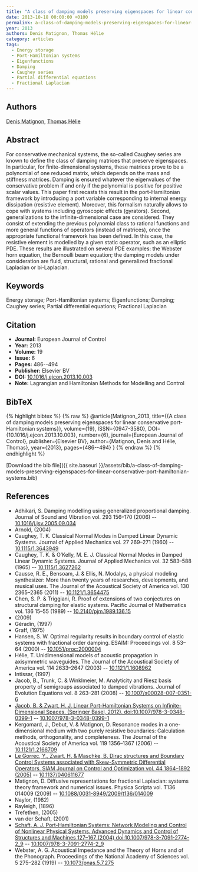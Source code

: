 ```yaml
---
title: "A class of damping models preserving eigenspaces for linear conservative port-Hamiltonian systems"
date: 2013-10-18 00:00:00 +0100
permalink: a-class-of-damping-models-preserving-eigenspaces-for-linear-conservative-port-hamiltonian-systems
year: 2013
authors: Denis Matignon, Thomas Hélie
category: articles
tags:
  - Energy storage
  - Port-Hamiltonian systems
  - Eigenfunctions
  - Damping
  - Caughey series
  - Partial differential equations
  - Fractional Laplacian
---
```

 
## Authors
[Denis Matignon](authors/denis-matignon), [Thomas Hélie](authors/thomas-helie)
 
## Abstract
For conservative mechanical systems, the so-called Caughey series are known to define the class of damping matrices that preserve eigenspaces. In particular, for finite-dimensional systems, these matrices prove to be a polynomial of one reduced matrix, which depends on the mass and stiffness matrices. Damping is ensured whatever the eigenvalues of the conservative problem if and only if the polynomial is positive for positive scalar values. This paper first recasts this result in the port-Hamiltonian framework by introducing a port variable corresponding to internal energy dissipation (resistive element). Moreover, this formalism naturally allows to cope with systems including gyroscopic effects (gyrators). Second, generalizations to the infinite-dimensional case are considered. They consist of extending the previous polynomial class to rational functions and more general functions of operators (instead of matrices), once the appropriate functional framework has been defined. In this case, the resistive element is modelled by a given static operator, such as an elliptic PDE. These results are illustrated on several PDE examples: the Webster horn equation, the Bernoulli beam equation; the damping models under consideration are fluid, structural, rational and generalized fractional Laplacian or bi-Laplacian.
 
## Keywords
Energy storage; Port-Hamiltonian systems; Eigenfunctions; Damping; Caughey series; Partial differential equations; Fractional Laplacian
 
## Citation
- **Journal:** European Journal of Control
- **Year:** 2013
- **Volume:** 19
- **Issue:** 6
- **Pages:** 486--494
- **Publisher:** Elsevier BV
- **DOI:** [10.1016/j.ejcon.2013.10.003](https://doi.org/10.1016/j.ejcon.2013.10.003)
- **Note:** Lagrangian and Hamiltonian Methods for Modelling and Control
 
## BibTeX
{% highlight bibtex %}
{% raw %}
@article{Matignon_2013,
  title={{A class of damping models preserving eigenspaces for linear conservative port-Hamiltonian systems}},
  volume={19},
  ISSN={0947-3580},
  DOI={10.1016/j.ejcon.2013.10.003},
  number={6},
  journal={European Journal of Control},
  publisher={Elsevier BV},
  author={Matignon, Denis and Hélie, Thomas},
  year={2013},
  pages={486--494}
}
{% endraw %}
{% endhighlight %}
 
[Download the bib file]({{ site.baseurl }}/assets/bib/a-class-of-damping-models-preserving-eigenspaces-for-linear-conservative-port-hamiltonian-systems.bib)
 
## References
- Adhikari, S. Damping modelling using generalized proportional damping. Journal of Sound and Vibration vol. 293 156–170 (2006) -- [10.1016/j.jsv.2005.09.034](https://doi.org/10.1016/j.jsv.2005.09.034)
- Arnold, (2004)
- Caughey, T. K. Classical Normal Modes in Damped Linear Dynamic Systems. Journal of Applied Mechanics vol. 27 269–271 (1960) -- [10.1115/1.3643949](https://doi.org/10.1115/1.3643949)
- Caughey, T. K. & O’Kelly, M. E. J. Classical Normal Modes in Damped Linear Dynamic Systems. Journal of Applied Mechanics vol. 32 583–588 (1965) -- [10.1115/1.3627262](https://doi.org/10.1115/1.3627262)
- Causse, R. E., Bensoam, J. & Ellis, N. Modalys, a physical modeling synthesizer: More than twenty years of researches, developments, and musical uses. The Journal of the Acoustical Society of America vol. 130 2365–2365 (2011) -- [10.1121/1.3654475](https://doi.org/10.1121/1.3654475)
- Chen, S. P. & Triggiani, R. Proof of extensions of two conjectures on structural damping for elastic systems. Pacific Journal of Mathematics vol. 136 15–55 (1989) -- [10.2140/pjm.1989.136.15](https://doi.org/10.2140/pjm.1989.136.15)
- (2009)
- Géradin, (1997)
- Graff, (1975)
- Hansen, S. W. Optimal regularity results in boundary control of elastic systems with fractional order damping. ESAIM: Proceedings vol. 8 53–64 (2000) -- [10.1051/proc:2000004](https://doi.org/10.1051/proc:2000004)
- Hélie, T. Unidimensional models of acoustic propagation in axisymmetric waveguides. The Journal of the Acoustical Society of America vol. 114 2633–2647 (2003) -- [10.1121/1.1608962](https://doi.org/10.1121/1.1608962)
- Intissar, (1997)
- Jacob, B., Trunk, C. & Winklmeier, M. Analyticity and Riesz basis property of semigroups associated to damped vibrations. Journal of Evolution Equations vol. 8 263–281 (2008) -- [10.1007/s00028-007-0351-6](https://doi.org/10.1007/s00028-007-0351-6)
- [Jacob, B. & Zwart, H. J. Linear Port-Hamiltonian Systems on Infinite-Dimensional Spaces. (Springer Basel, 2012). doi:10.1007/978-3-0348-0399-1](linear-port-hamiltonian-systems-on-infinite-dimensional-spaces) -- [10.1007/978-3-0348-0399-1](https://doi.org/10.1007/978-3-0348-0399-1)
- Kergomard, J., Debut, V. & Matignon, D. Resonance modes in a one-dimensional medium with two purely resistive boundaries: Calculation methods, orthogonality, and completeness. The Journal of the Acoustical Society of America vol. 119 1356–1367 (2006) -- [10.1121/1.2166709](https://doi.org/10.1121/1.2166709)
- [Le Gorrec, Y., Zwart, H. & Maschke, B. Dirac structures and Boundary Control Systems associated with Skew-Symmetric Differential Operators. SIAM Journal on Control and Optimization vol. 44 1864–1892 (2005)](dirac-structures-and-boundary-control-systems-associated-with-skew-symmetric-differential-operators) -- [10.1137/040611677](https://doi.org/10.1137/040611677)
- Matignon, D. Diffusive representations for fractional Laplacian: systems theory framework and numerical issues. Physica Scripta vol. T136 014009 (2009) -- [10.1088/0031-8949/2009/t136/014009](https://doi.org/10.1088/0031-8949/2009/t136/014009)
- Naylor, (1982)
- Rayleigh, (1896)
- Trefethen, (2005)
- van der Schaft, (2001)
- [Schaft, A. J. Port-Hamiltonian Systems: Network Modeling and Control of Nonlinear Physical Systems. Advanced Dynamics and Control of Structures and Machines 127–167 (2004) doi:10.1007/978-3-7091-2774-2_9](port-hamiltonian-systems-network-modeling-and-control-of-nonlinear-physical-systems) -- [10.1007/978-3-7091-2774-2_9](https://doi.org/10.1007/978-3-7091-2774-2_9)
- Webster, A. G. Acoustical Impedance and the Theory of Horns and of the Phonograph. Proceedings of the National Academy of Sciences vol. 5 275–282 (1919) -- [10.1073/pnas.5.7.275](https://doi.org/10.1073/pnas.5.7.275)

